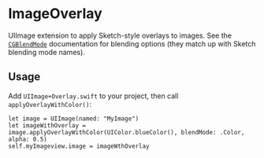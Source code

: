 # ImageOverlay
UIImage extension to apply Sketch-style overlays to images. See the [`CGBlendMode`](https://developer.apple.com/library/ios/documentation/GraphicsImaging/Reference/CGContext/#//apple_ref/c/tdef/CGBlendMode) documentation for blending options (they match up with Sketch blending mode names).

## Usage

Add `UIImage+Overlay.swift` to your project, then call `applyOverlayWithColor()`:

    let image = UIImage(named: "MyImage")
    let imageWithOverlay = image.applyOverlayWithColor(UIColor.blueColor(), blendMode: .Color, alpha: 0.5)
    self.myImageview.image = imageWthOverlay
